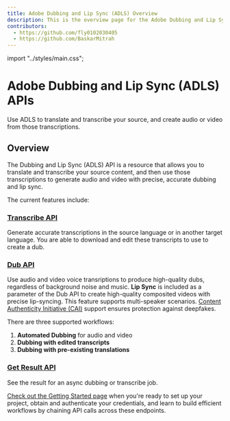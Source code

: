 ```yaml
---
title: Adobe Dubbing and Lip Sync (ADLS) Overview
description: This is the overview page for the Adobe Dubbing and Lip Sync (ADLS) APIs.
contributors:
  - https://github.com/fly0102030405
  - https://github.com/BaskarMitrah
---
```


import "../styles/main.css";

<Hero slots="heading, text" background="rgb(233, 80, 80)" className="adls-header"/>

# Adobe Dubbing and Lip Sync (ADLS) APIs

Use ADLS to translate and transcribe your source, and create audio or video from those transcriptions.

## Overview

The Dubbing and Lip Sync (ADLS) API is a resource that allows you to translate and transcribe your source content, and then use those transcriptions to generate audio and video with precise, accurate dubbing and lip sync.

The current features include:

### [Transcribe API](./api/index.md)

Generate accurate transcriptions in the source language or in another target language. You are able to download and edit these transcripts to use to create a dub.

### [Dub API](./api/index.md)

Use audio and video voice transriptions to produce high-quality dubs, regardless of background noise and music. **Lip Sync** is included as a parameter of the Dub API to create high-quality composited videos with precise lip-syncing. This feature supports multi-speaker scenarios. [Content Authenticity Initiative (CAI)](http://contentauthenticity.org/) support ensures protection against deepfakes.

There are three supported workflows:

1. **Automated Dubbing** for audio and video
2. **Dubbing with edited transcripts**
3. **Dubbing with pre-existing translations**

### [Get Result API](./api/index.md)

See the result for an async dubbing or transcribe job.

[Check out the Getting Started page](./getting_started/) when you're ready to set up your project, obtain and authenticate your credentials, and learn to build efficient workflows by chaining API calls across these endpoints.
